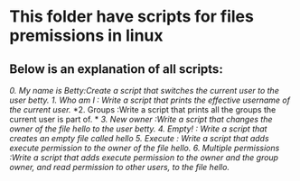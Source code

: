 # This folder have scripts for files premissions in linux
## Below is an explanation of all scripts:


*0. My name is Betty:Create a script that switches the current user to the user betty.* 
*1. Who am I : Write a script that prints the effective username of the current user.*
*2. Groups :Write a script that prints all the groups the current user is part of. *
*3. New owner :Write a script that changes the owner of the file hello to the user betty.*
*4. Empty! : Write a script that creates an empty file called hello*
*5. Execute : Write a script that adds execute permission to the owner of the file hello.*
*6. Multiple permissions :Write a script that adds execute permission to the owner and the group owner, and read permission to other users, to the file hello.*
